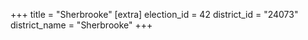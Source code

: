 +++
title = "Sherbrooke"
[extra]
election_id = 42
district_id = "24073"
district_name = "Sherbrooke"
+++
